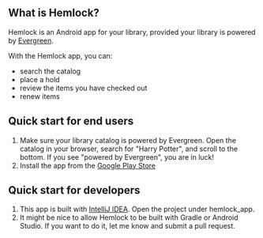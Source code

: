 What is Hemlock?
----------------
Hemlock is an Android app for your library, provided your library is powered by [Evergreen](http://evergreen-ils.org/).

With the Hemlock app, you can:
* search the catalog
* place a hold
* review the items you have checked out
* renew items

Quick start for end users
-------------------------
1. Make sure your library catalog is powered by Evergreen.  Open the catalog in your browser, search for "Harry Potter", and scroll to the bottom.  If you see "powered by Evergreen", you are in luck!
2. Install the app from the [Google Play Store](https://play.google.com/store/apps/details?id=net.kenstir.apps.hemlock)

Quick start for developers
--------------------------
1. This app is built with [IntelliJ IDEA](https://www.jetbrains.com/idea/).  Open the project under hemlock_app.
2. It might be nice to allow Hemlock to be built with Gradle or Android Studio.  If you want to do it, let me know and submit a pull request.
